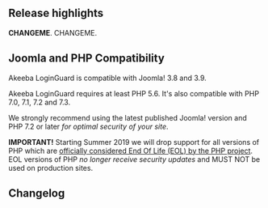 ## Release highlights

**CHANGEME**. CHANGEME.
 
## Joomla and PHP Compatibility

Akeeba LoginGuard is compatible with Joomla! 3.8 and 3.9.

Akeeba LoginGuard requires at least PHP 5.6. It's also compatible with PHP 7.0, 7.1, 7.2 and 7.3.

We strongly recommend using the latest published Joomla! version and PHP 7.2 or later _for optimal security of your site_.

**IMPORTANT!** Starting Summer 2019 we will drop support for all versions of PHP which are [officially considered End Of Life (EOL) by the PHP project](http://php.net/eol.php). EOL  versions of PHP _no longer receive security updates_ and MUST NOT be used on production sites. 

## Changelog

